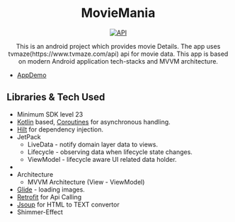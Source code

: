 <h1 align="center">MovieMania</h1>

<p align="center">
  <a href="https://android-arsenal.com/api?level=23"><img alt="API" src="https://img.shields.io/badge/API-23%2B-brightgreen.svg?style=flat"/></a>
</p>

<p align="center">  
This is an android project which provides movie Details. The app uses tvmaze(https://www.tvmaze.com/api) api for movie data. 
This app is based on modern Android application tech-stacks and MVVM architecture.</br>

- [AppDemo](https://drive.google.com/drive/folders/16S6fYRbybML-azj7ZhiRtO5tMX97lGus)
</p>

<!-- <table>
  <tr>
    <td>
      <img src="https://drive.google.com/drive/folders/16S6fYRbybML-azj7ZhiRtO5tMX97lGus" width="200"/>
    </td>
 
  </tr> -->

 
 </table>

## Libraries & Tech Used
- Minimum SDK level 23
- [Kotlin](https://kotlinlang.org/) based, [Coroutines](https://github.com/Kotlin/kotlinx.coroutines) for asynchronous handling.
- [Hilt](https://dagger.dev/hilt/) for dependency injection.
- JetPack
  - LiveData - notify domain layer data to views.
  - Lifecycle - observing data when lifecycle state changes.
  - ViewModel - lifecycle aware UI related data holder.
- 
- Architecture
  - MVVM Architecture (View - ViewModel) 
- [Glide](https://github.com/bumptech/glide) - loading images.
- [Retrofit](https://square.github.io/retrofit/) for Api Calling
- [Jsoup](https://jsoup.org/) for HTML to TEXT convertor
- Shimmer-Effect

